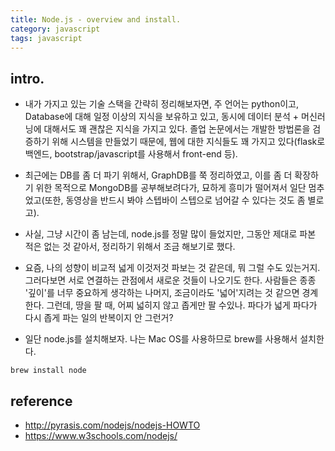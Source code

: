 ```yaml
---
title: Node.js - overview and install. 
category: javascript
tags: javascript
---
```


## intro.

- 내가 가지고 있는 기술 스택을 간략히 정리해보자면, 주 언어는 python이고, Database에 대해 일정 이상의 지식을 보유하고 있고, 동시에 데이터 분석 + 머신러닝에 대해서도 꽤 괜찮은 지식을 가지고 있다. 졸업 논문에서는 개발한 방법론을 검증하기 위해 시스템을 만들었기 때문에, 웹에 대한 지식들도 꽤 가지고 있다(flask로 백엔드, bootstrap/javascript를 사용해서 front-end 등). 
- 최근에는 DB를 좀 더 파기 위해서, GraphDB를 쭉 정리하였고, 이를 좀 더 확장하기 위한 목적으로 MongoDB를 공부해보려다가, 묘하게 흥미가 떨어져서 일단 멈추었고(또한, 동영상을 반드시 봐야 스텝바이 스텝으로 넘어갈 수 있다는 것도 좀 별로고). 
- 사실, 그냥 시간이 좀 남는데, node.js를 정말 많이 들었지만, 그동안 제대로 파본 적은 없는 것 같아서, 정리하기 위해서 조금 해보기로 했다. 
- 요즘, 나의 성향이 비교적 넓게 이것저것 파보는 것 같은데, 뭐 그럴 수도 있는거지. 그러다보면 서로 연결하는 관점에서 새로운 것들이 나오기도 한다. 사람들은 종종 '깊이'를 너무 중요하게 생각하는 나머지, 조금이라도 '넓어'지려는 것 같으면 경계한다. 그런데, 땅을 팔 때, 어찌 넓히지 않고 좁게만 팔 수있나. 파다가 넓게 파다가 다시 좁게 파는 일의 반복이지 안 그런거? 

- 일단 node.js를 설치해보자. 나는 Mac OS를 사용하므로 brew를 사용해서 설치한다. 

```
brew install node
```


## reference

- <http://pyrasis.com/nodejs/nodejs-HOWTO>
- <https://www.w3schools.com/nodejs/>